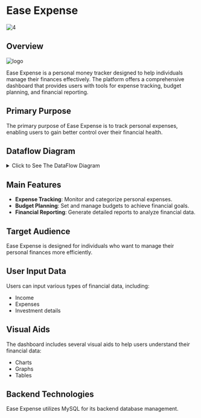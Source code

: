 # Ease Expense
<img src="https://i.ibb.co/cXP4BMz/4.png" alt="4" border="0">

## Overview

<img src="https://i.ibb.co/y8Mwyjn/logo.png" alt="logo" border="0">

Ease Expense is a personal money tracker designed to help individuals manage their finances effectively. The platform offers a comprehensive dashboard that provides users with tools for expense tracking, budget planning, and financial reporting.

## Primary Purpose
The primary purpose of Ease Expense is to track personal expenses, enabling users to gain better control over their financial health.

## Dataflow Diagram

<details>
  <summary>Click to See The DataFlow Diagram</summary>
<img src="https://i.pinimg.com/736x/13/64/21/136421a476412492f31d13b3ecc91d95.jpg">

The Above is the Dataflow Diagram of Ease Expense
</details>


## Main Features
- **Expense Tracking**: Monitor and categorize personal expenses.
- **Budget Planning**: Set and manage budgets to achieve financial goals.
- **Financial Reporting**: Generate detailed reports to analyze financial data.
## Target Audience
Ease Expense is designed for individuals who want to manage their personal finances more efficiently.

## User Input Data
Users can input various types of financial data, including:

- Income
- Expenses
- Investment details
## Visual Aids
The dashboard includes several visual aids to help users understand their financial data:

- Charts
- Graphs
- Tables
## Backend Technologies
Ease Expense utilizes MySQL for its backend database management.

